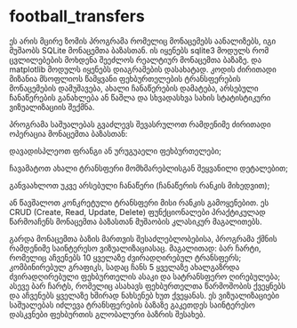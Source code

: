 # football_transfers
ეს არის მცირე ზომის პროგრამა რომელიც მონაცემებს აანალიზებს, იგი მუშაობს SQLite მონაცემთა ბაზასთან. ის იყენებს sqlite3 მოდულს რომ ცვლილებების მოხდენა შეეძლოს რეალტიურ მონაცემთა ბაზაზე. და matplotlib მოდულს იყენებს დიაგრამების დასახატად. კოდის ძირითადი მიზანია მსოფლიოს წამყვანი ფეხბურთელების ტრანსფერების მონაცემების დამუშავება, ახალი ჩანაწერების დამატება, არსებული ჩანაწერების განახლება ან წაშლა და სხვადასხვა სახის სტატისტიკური ვიზუალიზაციის შექმნა.

პროგრამა საშუალებას გვაძლევს შევასრულოთ რამდენიმე ძირითადი ოპერაცია მონაცემთა ბაზასთან:

დავადისპლეოთ ფრანგი ან ურუგუაელი ფეხბურთელები;

ჩავამატოთ ახალი ტრანსფერი მომხმარებლისგან შეყვანილი დეტალებით;

განვაახლოთ უკვე არსებული ჩანაწერი (ჩანაწერის რანკის მიხედვით);

ან წავშალოთ კონკრეტული ტრანსფერი მისი რანკის გამოყენებით.
ეს CRUD (Create, Read, Update, Delete) ფუნქციონალები პრაქტიკულად წარმოაჩენს მონაცემთა ბაზასთან მუშაობის კლასიკურ მაგალითებს.

გარდა მონაცემთა ბაზის მართვის შესაძლებლობებისა, პროგრამა ქმნის რამდენიმე საინტერესო ვიზუალიზაციასაც. მაგალითად: ბარ ჩარტი, რომელიც აჩვენებს 10 ყველაზე ძვირადღირებულ ტრანსფერს; კომბინირებულ გრაფიკს, სადაც ჩანს 5 ყველაზე ახალგაზრდა ძვირადღირებული ფეხბურთელის ასაკი და სატრანსფერო ღირებულება; ასევე ბარ ჩარტს, რომელიც ასახავს ფეხბურთელთა წარმოშობის ქვეყნებს და აჩვენებს ყველაზე ხშირად ნახსენებ ხუთ ქვეყანას. ეს ვიზუალიზაციები საშუალებას იძლევა ტრანსფერების ბაზაზე გაკეთდეს საინტერესო დასკვნები ფეხბურთის გლობალური ბაზრის შესახებ.
